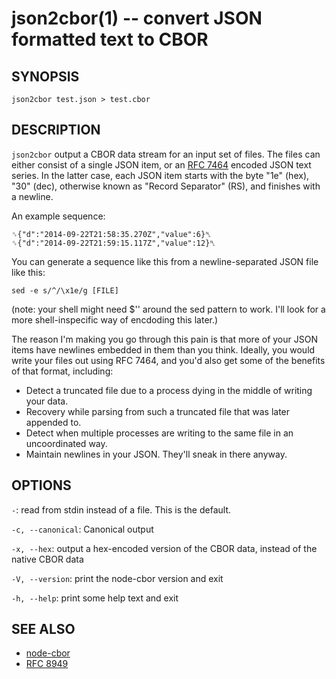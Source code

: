 json2cbor(1) -- convert JSON formatted text to CBOR
===================================================

SYNOPSIS
--------

```
json2cbor test.json > test.cbor
```

DESCRIPTION
-----------

`json2cbor` output a CBOR data stream for an input set of files.  The files
can either consist of a single JSON item, or an
[RFC 7464](https://tools.ietf.org/html/rfc7464) encoded JSON text series.
In the latter case, each JSON item starts with the byte "1e" (hex), "30" (dec),
otherwise known as "Record Separator" (RS), and finishes with a newline.

An example sequence:

    ␞{"d":"2014-09-22T21:58:35.270Z","value":6}␤
    ␞{"d":"2014-09-22T21:59:15.117Z","value":12}␤

You can generate a sequence like this from a newline-separated JSON file like
this:

    sed -e s/^/\x1e/g [FILE]

(note: your shell might need $'' around the sed pattern to work.  I'll look
for a more shell-inspecific way of encdoding this later.)

The reason I'm making you go through this pain is that more of your JSON items
have newlines embedded in them than you think.  Ideally, you would write
your files out using RFC 7464, and you'd also get some of the benefits of
that format, including:

 * Detect a truncated file due to a process dying in the middle of writing
   your data.
 * Recovery while parsing from such a truncated file that was later appended to.
 * Detect when multiple processes are writing to the same file in an
   uncoordinated way.
 * Maintain newlines in your JSON.  They'll sneak in there anyway.

OPTIONS
-------

`-`: read from stdin instead of a file.  This is the default.

`-c, --canonical`:  Canonical output

`-x, --hex`: output a hex-encoded version of the CBOR data, instead of the native
  CBOR data

`-V, --version`: print the node-cbor version and exit

`-h, --help`: print some help text and exit


SEE ALSO
--------

* [node-cbor](https://github.com/hildjj/node-cbor)
* [RFC 8949](https://www.rfc-editor.org/rfc/rfc8949.html)
